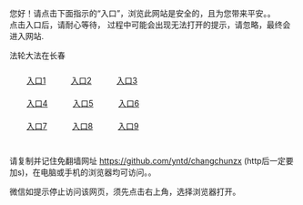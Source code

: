 您好！请点击下面指示的“入口”，浏览此网站是安全的，且为您带来平安。。 <br/>
点击入口后，请耐心等待， 过程中可能会出现无法打开的提示，请忽略，最终会进入网站. </br>

法轮大法在长春<br/>
<div style="padding:10px"><a style="margin:20px" target="_blank" href="https://d3k2qtgr75ie9g.cloudfront.net/2Qpsp?drkcqg" id="ccLink1" rel="nofollow">入口1</a> <a target="_blank" style="margin:20px" href="https://d3r6hbu33v1w8m.cloudfront.net/2Qpsp?ddlqcjc" id="ccLink2" rel="nofollow">入口2</a> <a style="margin:20px" target="_blank" href="https://d36k4thv1p072w.cloudfront.net/2Qpsp?udqvegz" id="ccLink3" rel="nofollow">入口3</a></div>

<div style="padding:10px" ><a style="margin:20px" target="_blank" href="https://d3k2qtgr75ie9g.cloudfront.net/2Qpsp?drkcqg" id="ccLink4" rel="nofollow">入口4</a> <a style="margin:20px" href="https://d3r6hbu33v1w8m.cloudfront.net/2Qpsp?ddlqcjc" target="_blank" id="ccLink5" rel="nofollow">入口5</a> <a style="margin:20px" href="https://d36k4thv1p072w.cloudfront.net/2Qpsp?udqvegz" target="_blank" id="ccLink6" rel="nofollow">入口6</a></div>

<div style="padding:10px"><a style="margin:20px" target="_blank" href="https://d3k2qtgr75ie9g.cloudfront.net/2Qpsp?drkcqg" id="ccLink7" rel="nofollow">入口7</a> <a style="margin:20px" href="https://d3r6hbu33v1w8m.cloudfront.net/2Qpsp?ddlqcjc" target="_blank" id="ccLink8" rel="nofollow">入口8</a> <a style="margin:20px" target="_blank" href="https://d36k4thv1p072w.cloudfront.net/2Qpsp?udqvegz" id="ccLink9" rel="nofollow">入口9</a></div>

<br/>



请复制并记住免翻墙网址 https://github.com/yntd/changchunzx (http后一定要加s)，在电脑或手机的浏览器均可访问。。<br/>

微信如提示停止访问该网页，须先点击右上角，选择浏览器打开。
